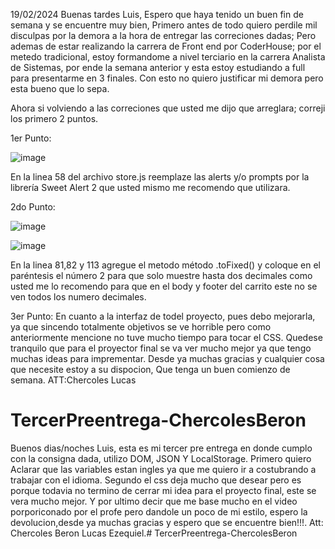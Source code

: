 19/02/2024
Buenas tardes Luis, Espero que haya tenido un buen fin de semana y se encuentre muy bien, Primero antes de todo quiero perdile mil disculpas por la demora 
a la hora de entregar las correciones dadas; Pero ademas de estar realizando la carrera de Front end por CoderHouse; por el metedo tradicional, estoy formandome a nivel terciario
en la carrera Analista de Sistemas, por ende la semana anterior y esta estoy estudiando a full para presentarme en 3 finales.
Con esto no quiero justificar mi demora pero esta bueno que lo sepa.

Ahora si volviendo a las correciones que usted me dijo que arreglara; correji los primero 2 puntos.

1er Punto:


![image](https://github.com/LucasChercoles/TercerPreentrega-ChercolesBeron/assets/149127291/bad64b59-f999-4d1a-bcd5-022453087a4c)


En la linea 58 del archivo store.js reemplaze las alerts y/o prompts por la librería Sweet Alert 2 que usted mismo me recomendo que utilizara.

2do Punto:


![image](https://github.com/LucasChercoles/TercerPreentrega-ChercolesBeron/assets/149127291/d00d9e54-43f6-4898-884a-6ae202a40579)


![image](https://github.com/LucasChercoles/TercerPreentrega-ChercolesBeron/assets/149127291/06b1fe25-5253-4cd7-aeff-37a5cc126ebe)


En la linea 81,82 y 113 agregue el metodo método .toFixed() y coloque en el paréntesis el número 2 para que solo muestre hasta dos decimales como usted me lo recomendo para que
en el body y footer del carrito este no se ven todos los numero decimales.

3er Punto:
En cuanto a la interfaz de todel proyecto, pues debo mejorarla, ya que sincendo totalmente objetivos se ve horrible pero como anteriormente mencione no tuve mucho tiempo para tocar el CSS.
Quedese tranquilo que para el proyector final se va ver mucho mejor ya que tengo muchas ideas para imprementar.
Desde ya muchas gracias y cualquier cosa que necesite estoy a su dispocion, Que tenga un buen comienzo de semana.
ATT:Chercoles Lucas 










# TercerPreentrega-ChercolesBeron
Buenos dias/noches Luis, esta es mi tercer pre entrega en donde cumplo con la consigna dada, utilizo DOM, JSON Y LocalStorage.
Primero quiero Aclarar que las variables estan ingles ya que me quiero ir a costubrando a trabajar con el idioma.
Segundo el css deja mucho que desear pero es porque todavia no termino de cerrar mi idea para el proyecto final, este se vera mucho mejor.
Y por ultimo decir que me base mucho en el video porporiconado por el profe pero dandole un poco de mi estilo, espero 
la devolucion,desde ya muchas gracias y espero que se encuentre bien!!!.
Att: Chercoles Beron Lucas Ezequiel.# TercerPreentrega-ChercolesBeron
